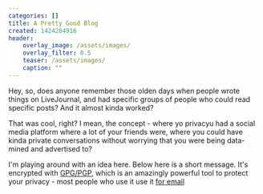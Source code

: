 ```yaml
---
categories: []
title: A Pretty Good Blog
created: 1424204916
header:
    overlay_image: /assets/images/
    overlay_filter: 0.5
    teaser: /assets/images/
    caption: ""
---
```


Hey, so, does anyone remember those olden days when people wrote things on LiveJournal, and had specific groups of people who could read specific posts?  And it almost kinda worked?

That was cool, right?  I mean, the concept - where yo privacyu had a social media platform where a lot of your friends were, where you could have kinda private conversations without worrying that you were being data-mined and advertised to?

I'm playing around with an idea here.  Below here is a short message.  It's encrypted with <a href="http://www.slate.com/articles/technology/bitwise/2015/02/werner_koch_and_gpg_how_can_we_preserve_important_barely_funded_open_source.html">GPG/PGP</a>, which is an amazingly powerful tool to protect your privacy - most people who use it use it <a href="https://securityinabox.org/thunderbird_main">for email</a>

<pre>

</pre>
